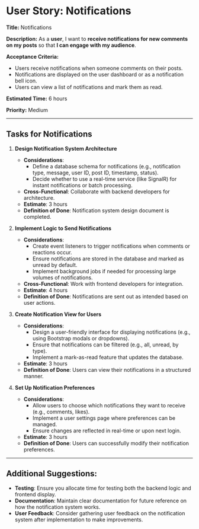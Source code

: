 # User Story: Notifications

**Title:** Notifications

**Description:**
As a **user**, I want to **receive notifications for new comments on my posts** so that **I can engage with my audience**.

**Acceptance Criteria:**
- Users receive notifications when someone comments on their posts.
- Notifications are displayed on the user dashboard or as a notification bell icon.
- Users can view a list of notifications and mark them as read.

**Estimated Time:** 6 hours

**Priority:** Medium

---

## Tasks for Notifications

1. **Design Notification System Architecture**
   - **Considerations**:
     - Define a database schema for notifications (e.g., notification type, message, user ID, post ID, timestamp, status).
     - Decide whether to use a real-time service (like SignalR) for instant notifications or batch processing.
   - **Cross-Functional**: Collaborate with backend developers for architecture.
   - **Estimate**: 3 hours
   - **Definition of Done**: Notification system design document is completed.

2. **Implement Logic to Send Notifications**
   - **Considerations**:
     - Create event listeners to trigger notifications when comments or reactions occur.
     - Ensure notifications are stored in the database and marked as unread by default.
     - Implement background jobs if needed for processing large volumes of notifications.
   - **Cross-Functional**: Work with frontend developers for integration.
   - **Estimate**: 4 hours
   - **Definition of Done**: Notifications are sent out as intended based on user actions.

3. **Create Notification View for Users**
   - **Considerations**:
     - Design a user-friendly interface for displaying notifications (e.g., using Bootstrap modals or dropdowns).
     - Ensure that notifications can be filtered (e.g., all, unread, by type).
     - Implement a mark-as-read feature that updates the database.
   - **Estimate**: 3 hours
   - **Definition of Done**: Users can view their notifications in a structured manner.

4. **Set Up Notification Preferences**
   - **Considerations**:
     - Allow users to choose which notifications they want to receive (e.g., comments, likes).
     - Implement a user settings page where preferences can be managed.
     - Ensure changes are reflected in real-time or upon next login.
   - **Estimate**: 3 hours
   - **Definition of Done**: Users can successfully modify their notification preferences.

---

## Additional Suggestions:
- **Testing**: Ensure you allocate time for testing both the backend logic and frontend display.
- **Documentation**: Maintain clear documentation for future reference on how the notification system works.
- **User Feedback**: Consider gathering user feedback on the notification system after implementation to make improvements.
